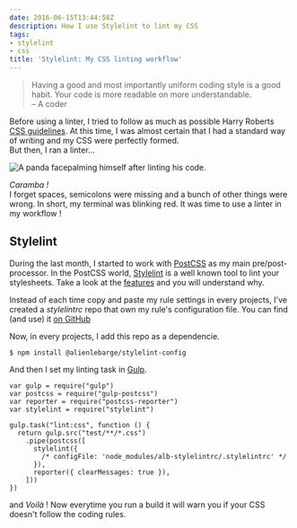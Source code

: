 ```yaml
---
date: 2016-06-15T13:44:58Z
description: How I use Stylelint to lint my CSS
tags:
- stylelint
- css
title: 'Stylelint: My CSS linting workflow'
---
```


> Having a good and most importantly uniform coding style is a good habit. Your code is more readable on more understandable.  
> &ndash; A coder

Before using a linter, I tried to follow as much as possible Harry Roberts [CSS guidelines](http://cssguidelin.es/). At this time, I was almost certain that I had a standard way of writing and my CSS were perfectly formed.  
But then, I ran a linter...

![A panda facepalming himself after linting his code.](http://i.giphy.com/14aUO0Mf7dWDXW.gif)

<span lang="es">*Caramba !*</span>  
I forget spaces, semicolons were missing and a bunch of other things were wrong. In short, my terminal was blinking red.
It was time to use a linter in my workflow !

## Stylelint

During the last month, I started to work with [PostCSS](https://github.com/postcss/postcss) as my main pre/post-processor.
In the PostCSS world, [Stylelint](http://stylelint.io) is a well known tool to lint your stylesheets. Take a look at the [features](http://stylelint.io/#features) and you will understand why.

Instead of each time copy and paste my rule settings in every projects, I've created a *stylelintrc* repo that own my rule's configuration file. You can find (and use) it [on GitHub](https://github.com/alienlebarge/stylelint-config)

Now, in every projects, I add this repo as a dependencie.

    $ npm install @alienlebarge/stylelint-config

And then I set my linting task in [Gulp](http://gulpjs.com/).

    var gulp = require("gulp")
    var postcss = require("gulp-postcss")
    var reporter = require("postcss-reporter")
    var stylelint = require("stylelint")

    gulp.task("lint:css", function () {
      return gulp.src("test/**/*.css")
        .pipe(postcss([
          stylelint({
            /* configFile: 'node_modules/alb-stylelintrc/.stylelintrc' */
          }),
          reporter({ clearMessages: true }),
        ]))
    })

and *Voilà* !
Now everytime you run a build it will warn you if your CSS doesn't follow the coding rules.
